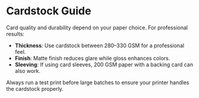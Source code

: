# Cardstock Guide

Card quality and durability depend on your paper choice. For professional results:

- **Thickness**: Use cardstock between 280–330 GSM for a professional feel.
- **Finish**: Matte finish reduces glare while gloss enhances colors.
- **Sleeving**: If using card sleeves, 200 GSM paper with a backing card can also work.

Always run a test print before large batches to ensure your printer handles the cardstock properly.
